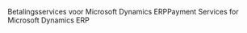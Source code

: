<span data-ttu-id="bb884-101">Betalingsservices voor Microsoft Dynamics ERP</span><span class="sxs-lookup"><span data-stu-id="bb884-101">Payment Services for Microsoft Dynamics ERP</span></span>